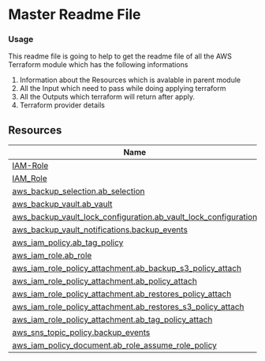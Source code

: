 # Master Readme File

### Usage
This readme file is going to help to get the readme file of all the AWS Terraform module which has the following informations
   1.  Information about the Resources which is avalable in parent module
   2.  All the Input which need to pass while doing applying terraform
   3.  All the Outputs which terraform will return after apply.
   4.  Terraform provider details

## Resources

| Name |
|------|
| [IAM-Role]([https://registry.terraform.io/providers/hashicorp/aws/latest/docs/resources/backup_plan](https://github.com/MangoAppsInc/mango-terraform/blob/feature_main/aws/modules/IAM-Role/README.md)) |
| [IAM_Role](https://github.com/MangoAppsInc/mango-terraform/blob/feature_main/aws/modules/IAM-Role/README.md) |
| [aws_backup_selection.ab_selection](https://registry.terraform.io/providers/hashicorp/aws/latest/docs/resources/backup_selection) |
| [aws_backup_vault.ab_vault](https://registry.terraform.io/providers/hashicorp/aws/latest/docs/resources/backup_vault) |
| [aws_backup_vault_lock_configuration.ab_vault_lock_configuration](https://registry.terraform.io/providers/hashicorp/aws/latest/docs/resources/backup_vault_lock_configuration) |
| [aws_backup_vault_notifications.backup_events](https://registry.terraform.io/providers/hashicorp/aws/latest/docs/resources/backup_vault_notifications) |
| [aws_iam_policy.ab_tag_policy](https://registry.terraform.io/providers/hashicorp/aws/latest/docs/resources/iam_policy) |
| [aws_iam_role.ab_role](https://registry.terraform.io/providers/hashicorp/aws/latest/docs/resources/iam_role) |
| [aws_iam_role_policy_attachment.ab_backup_s3_policy_attach](https://registry.terraform.io/providers/hashicorp/aws/latest/docs/resources/iam_role_policy_attachment) |
| [aws_iam_role_policy_attachment.ab_policy_attach](https://registry.terraform.io/providers/hashicorp/aws/latest/docs/resources/iam_role_policy_attachment) |
| [aws_iam_role_policy_attachment.ab_restores_policy_attach](https://registry.terraform.io/providers/hashicorp/aws/latest/docs/resources/iam_role_policy_attachment) |
| [aws_iam_role_policy_attachment.ab_restores_s3_policy_attach](https://registry.terraform.io/providers/hashicorp/aws/latest/docs/resources/iam_role_policy_attachment) |
| [aws_iam_role_policy_attachment.ab_tag_policy_attach](https://registry.terraform.io/providers/hashicorp/aws/latest/docs/resources/iam_role_policy_attachment) |
| [aws_sns_topic_policy.backup_events](https://registry.terraform.io/providers/hashicorp/aws/latest/docs/resources/sns_topic_policy) |
| [aws_iam_policy_document.ab_role_assume_role_policy](https://registry.terraform.io/providers/hashicorp/aws/latest/docs/data-sources/iam_policy_document) | 
